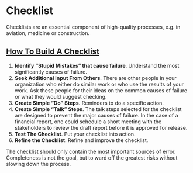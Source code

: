 # Checklist

Checklists are an essential component of high-quality processes, e.g. in aviation, medicine or construction. 

## [How To Build A Checklist](http://projectmanagementhacks.com/how-to-build-a-checklist/)

1. **Identify “Stupid Mistakes” that cause failure**.  Understand the most significantly causes of failure.
2. **Seek Additional Input From Others**. There are other people in your organization who either do similar work or who use the results of your work. Ask these people for their ideas on the common causes of failure or what they would suggest checking.
3. **Create Simple “Do” Steps**. Reminders to do a specific action.
4. **Create Simple “Talk” Steps**. The talk steps selected for the checklist are designed to prevent the major causes of failure. In the case of a financial report, one could schedule a short meeting with the stakeholders to review the draft report before it is approved for release.
5. **Test The Checklist**. Put your checklist into action.
6. **Refine the Checklist**. Refine and improve the checklist.

The checklist should only contain the most important sources of error. Completeness is not the goal, but to ward off the greatest risks without slowing down the process.
